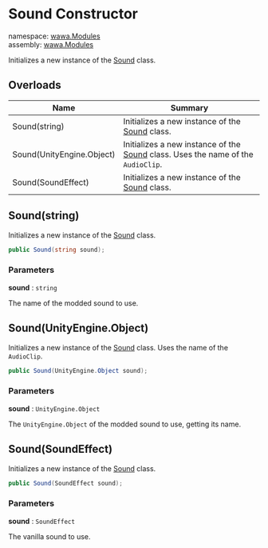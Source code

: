 # Sound Constructor

namespace: [wawa\.Modules](../../wawa.Modules.md)<br />
assembly: [wawa\.Modules](../../../wawa.Modules.md)

Initializes a new instance of the [Sound](../../../wawa.Modules/wawa.Modules/Sound.md) class\.

## Overloads

| Name | Summary |
|------|---------|
| Sound\(string\) | Initializes a new instance of the [Sound](../../../wawa.Modules/wawa.Modules/Sound.md) class\. |
| Sound\(UnityEngine\.Object\) | Initializes a new instance of the [Sound](../../../wawa.Modules/wawa.Modules/Sound.md) class\. Uses the name of the `AudioClip`\. |
| Sound\(SoundEffect\) | Initializes a new instance of the [Sound](../../../wawa.Modules/wawa.Modules/Sound.md) class\. |

## Sound\(string\)

Initializes a new instance of the [Sound](../../../wawa.Modules/wawa.Modules/Sound.md) class\.

```csharp
public Sound(string sound);
```

### Parameters

__sound__ : `string`

The name of the modded sound to use\.

## Sound\(UnityEngine\.Object\)

Initializes a new instance of the [Sound](../../../wawa.Modules/wawa.Modules/Sound.md) class\. Uses the name of the `AudioClip`\.

```csharp
public Sound(UnityEngine.Object sound);
```

### Parameters

__sound__ : `UnityEngine.Object`

The `UnityEngine.Object` of the modded sound to use, getting its name\.

## Sound\(SoundEffect\)

Initializes a new instance of the [Sound](../../../wawa.Modules/wawa.Modules/Sound.md) class\.

```csharp
public Sound(SoundEffect sound);
```

### Parameters

__sound__ : `SoundEffect`

The vanilla sound to use\.

